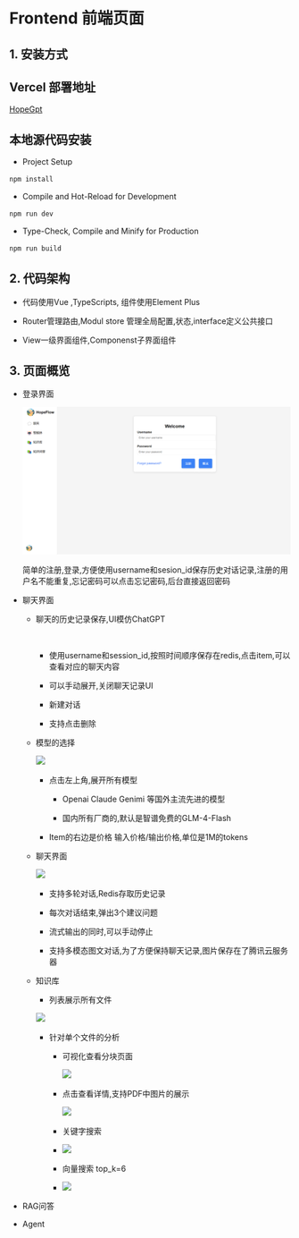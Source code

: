 # Frontend 前端页面

## 1. 安装方式

## Vercel 部署地址

[HopeGpt](https://chat.icehopeflow.cn/home)

## 本地源代码安装

- Project Setup

```sh
npm install
```

- Compile and Hot-Reload for Development

```sh
npm run dev
```

- Type-Check, Compile and Minify for Production

```sh
npm run build
```

## 2. 代码架构

- 代码使用Vue ,TypeScripts, 组件使用Element Plus

- Router管理路由,Modul store 管理全局配置,状态,interface定义公共接口

- View一级界面组件,Componenst子界面组件

## 3. 页面概览

- 登录界面
  
  ![Login](doc/login.png)

  
  简单的注册,登录,方便使用username和sesion_id保存历史对话记录,注册的用户名不能重复,忘记密码可以点击忘记密码,后台直接返回密码
  
  

- 聊天界面
  
  - 聊天的历史记录保存,UI模仿ChatGPT
    
    <img title="" src="file:///C:/Users/iceHope/AppData/Roaming/marktext/images/2024-09-14-09-34-25-image.png" alt="" width="669">
    
    - 使用username和session_id,按照时间顺序保存在redis,点击item,可以查看对应的聊天内容
    
    - 可以手动展开,关闭聊天记录UI
    
    - 新建对话
    
    - 支持点击删除
  
  - 模型的选择
    
    ![](C:\Users\iceHope\AppData\Roaming\marktext\images\2024-09-14-09-43-50-image.png)
    
    - 点击左上角,展开所有模型
      
      - Openai Claude Genimi 等国外主流先进的模型
      
      - 国内所有厂商的,默认是智谱免费的GLM-4-Flash
    
    - Item的右边是价格 输入价格/输出价格,单位是1M的tokens
  
  - 聊天界面
    
    ![](C:\Users\iceHope\AppData\Roaming\marktext\images\2024-09-14-10-01-43-image.png)
    
    - 支持多轮对话,Redis存取历史记录
    
    - 每次对话结束,弹出3个建议问题
    
    - 流式输出的同时,可以手动停止
    
    - 支持多模态图文对话,为了方便保持聊天记录,图片保存在了腾讯云服务器
  
  - 知识库
    
    - 列表展示所有文件
    
    ![](C:\Users\iceHope\AppData\Roaming\marktext\images\2024-09-14-10-37-53-image.png)
    
    - 针对单个文件的分析
      
      - 可视化查看分块页面
        
        ![](C:\Users\iceHope\AppData\Roaming\marktext\images\2024-09-14-10-54-21-image.png)
      
      - 点击查看详情,支持PDF中图片的展示

        ![](C:\Users\iceHope\AppData\Roaming\marktext\images\2024-09-14-11-02-01-image.png)
    
      - 关键字搜索
    
      - ![](C:\Users\iceHope\AppData\Roaming\marktext\images\2024-09-14-10-58-24-image.png)
    
      - 向量搜索 top_k=6
    
      - ![](C:\Users\iceHope\AppData\Roaming\marktext\images\2024-09-14-11-00-06-image.png)

- RAG问答

- Agent
